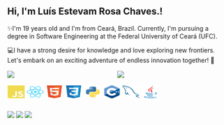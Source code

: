 ## Hi, I'm Luís Estevam Rosa Chaves.!

✨I'm 19 years old and I'm from Ceará, Brazil. Currently, I'm pursuing a degree in Software Engineering at the Federal University of Ceará (UFC).

💻I have a strong desire for knowledge and love exploring new frontiers. Let's embark on an exciting adventure of endless innovation together!  🚀

<div style="display: flex;">
  <a href="https://github.com/Estevam1to/github-readme-stats" style="flex: 1;">
    <img align="center" src="https://github-readme-stats.vercel.app/api?username=Estevam1to&show_icons=true&theme=dark" style="height: 180px;" />
  </a>
  <a href="https://github.com/Estevam1to" style="flex: 1;">
    <img align="center" src="https://github-readme-stats.vercel.app/api/top-langs/?username=Estevam1to&theme=dark&layout=compact" style="height: 180px;" />
  </a>
</div>

<div style="display: inline_block"><br>
  <img align="center" alt="Estevam-Js" height="30" width="40" src="https://raw.githubusercontent.com/devicons/devicon/master/icons/javascript/javascript-plain.svg">
  <img align="center" alt="Estevam-React" height="30" width="40" src="https://raw.githubusercontent.com/devicons/devicon/master/icons/react/react-original.svg">
  <img align="center" alt="Estevam-HTML" height="30" width="40" src="https://raw.githubusercontent.com/devicons/devicon/master/icons/html5/html5-original.svg">
  <img align="center" alt="Estevam-CSS" height="30" width="40" src="https://raw.githubusercontent.com/devicons/devicon/master/icons/css3/css3-original.svg">
  <img align="center" alt="Estevam-Python" height="30" width="40" src="https://raw.githubusercontent.com/devicons/devicon/master/icons/python/python-original.svg">
  <img align="center" alt="Estevam-C++" height="30" width="40" src="https://raw.githubusercontent.com/devicons/devicon/master/icons/cplusplus/cplusplus-original.svg">
  <img align="center" alt="Estevam-SQL" height="30" width="40" src="https://raw.githubusercontent.com/devicons/devicon/master/icons/mysql/mysql-original.svg">
  <img align="center" alt="Estevam-Java" height="30" width="40" src="https://raw.githubusercontent.com/devicons/devicon/master/icons/java/java-original.svg">
</div>

##

<div> 
  <a href="https://www.instagram.com/luis.estevam_/" target="_blank"><img src="https://img.shields.io/badge/-Instagram-%23E4405F?style=for-the-badge&logo=instagram&logoColor=white" target="_blank"></a>
  <a href = "mailto:luisestevam33@gmail.com"><img src="https://img.shields.io/badge/-Gmail-%23333?style=for-the-badge&logo=gmail&logoColor=white" target="_blank"></a>
  <a href="https://www.linkedin.com/in/estevamluis/" target="_blank"><img src="https://img.shields.io/badge/-LinkedIn-%230077B5?style=for-the-badge&logo=linkedin&logoColor=white" target="_blank"></a> 
</div>
